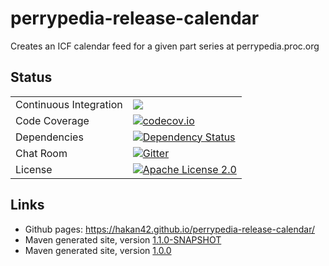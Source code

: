 # perrypedia-release-calendar
Creates an ICF calendar feed for a given part series at perrypedia.proc.org

## Status

|     |     |
| --- | --- |
| Continuous Integration | [![](https://travis-ci.org/hakan42/perrypedia-release-calendar.svg?branch=master)](https://travis-ci.org/hakan42/perrypedia-release-calendar) |
| Code Coverage | [![codecov.io](http://codecov.io/github/hakan42/perrypedia-release-calendar/coverage.svg?branch=master)](http://codecov.io/github/hakan42/perrypedia-release-calendar?branch=master) |
| Dependencies | [![Dependency Status](https://www.versioneye.com/user/projects/5690f78bdaa0bf0035000159/badge.svg?style=flat)](https://www.versioneye.com/user/projects/5690f78bdaa0bf0035000159) |
| Chat Room | [![Gitter](https://badges.gitter.im/Join%20Chat.svg)](https://gitter.im/hakan42/perrypedia-release-calendar?utm_source=badge&utm_medium=badge&utm_campaign=pr-badge) |
| License | [![Apache License 2.0](https://img.shields.io/badge/license-Apache%202.0-brightgreen.svg?style=flat)](https://www.tldrlegal.com/l/apache2) |

## Links

* Github pages: https://hakan42.github.io/perrypedia-release-calendar/
* Maven generated site, version [1.1.0-SNAPSHOT](https://hakan42.github.io/perrypedia-release-calendar/site/1.1.0-SNAPSHOT/)
* Maven generated site, version [1.0.0](https://hakan42.github.io/perrypedia-release-calendar/site/1.0.0/)
